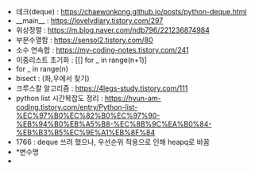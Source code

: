 - 데크(deque) : https://chaewonkong.github.io/posts/python-deque.html
- \_\_main__ : https://lovelydiary.tistory.com/297
- 위상정렬 : https://m.blog.naver.com/ndb796/221236874984
- 부분수열합 : https://sensol2.tistory.com/80
- 소수 연속합 : https://my-coding-notes.tistory.com/241
- 이중리스트 초기화 : \[\[] for \_ in range(n+1)]
- for \_ in range(n)
- bisect : (좌,우에서 찾기)
- 크루스칼 알고리즘 : https://4legs-study.tistory.com/111
- python list 시간복잡도 정리 : https://hyun-am-coding.tistory.com/entry/Python-list-%EC%97%B0%EC%82%B0%EC%97%90-%EB%94%B0%EB%A5%B8-%EC%8B%9C%EA%B0%84-%EB%B3%B5%EC%9E%A1%EB%8F%84
- 1766 : deque 쓰려 했으나, 우선순위 적용으로 인해 heapq로 바꿈
- \*변수명
- 
